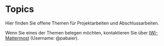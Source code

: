 # Topics

Hier finden Sie offene Themen für Projektarbeiten und Abschlussarbeiten.

Wenn Sie eines der Themen belegen möchten, kontaktieren Sie über [IWI-Mattermost](https://mattermost.hska-iwi.de/) (Username: @pabaier).

